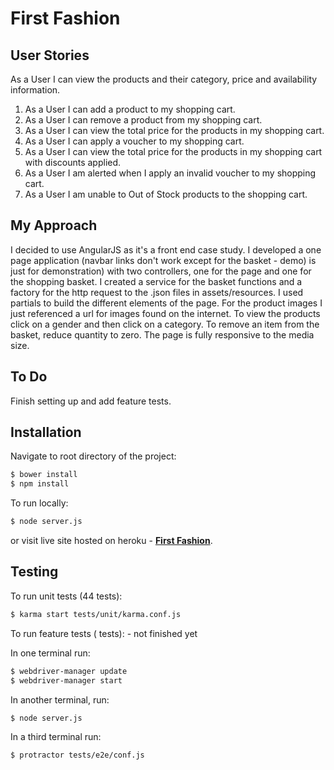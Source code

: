 First Fashion
=============

User Stories
------------

As a User I can view the products and their category, price and availability
information.

1. As a User I can add a product to my shopping cart.
2. As a User I can remove a product from my shopping cart.
3. As a User I can view the total price for the products in my shopping
cart.
4. As a User I can apply a voucher to my shopping cart.
5. As a User I can view the total price for the products in my shopping cart
with discounts applied.
6. As a User I am alerted when I apply an invalid voucher to my shopping
cart.
7. As a User I am unable to Out of Stock products to the shopping cart.

My Approach
-----------

I decided to use AngularJS as it's a front end case study. I developed a one page application (navbar links don't work except for the basket - demo)  is just for demonstration) with two controllers, one for the page and one for the shopping basket. I created a service for the basket functions and a factory for the http request to the .json files in assets/resources. I used partials to build the different elements of the page. For the product images I just referenced a url for images found on the internet. To view the products click on a gender and then click on a category. To remove an item from the basket, reduce quantity to zero. The page is fully responsive to the media size.

To Do
-----

Finish setting up and add feature tests.

Installation
------------

Navigate to root directory of the project:

```sh
$ bower install 
$ npm install
```
To run locally:

```sh
$ node server.js
```
or visit live site hosted on heroku - [**First Fashion**](https://polar-plains-66246.herokuapp.com/).

Testing
-------

To run unit tests (44 tests):

```sh
$ karma start tests/unit/karma.conf.js
```


To run feature tests ( tests): - not finished yet

In one terminal run:
```sh
$ webdriver-manager update
$ webdriver-manager start
```
In another terminal, run:
```sh
$ node server.js
```
In a third terminal run:
```sh
$ protractor tests/e2e/conf.js
```